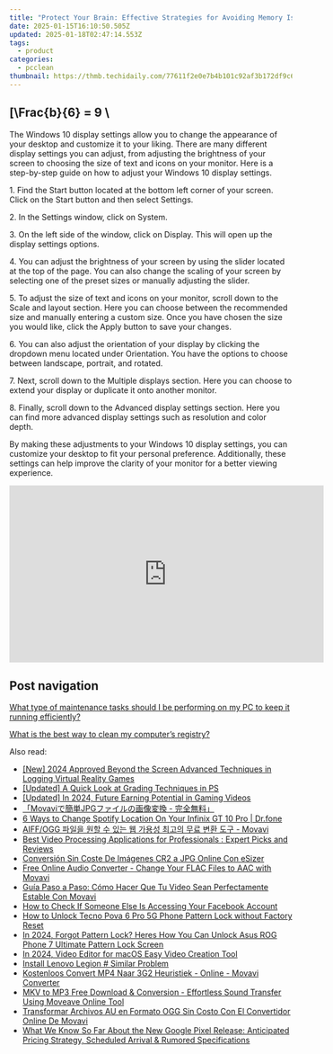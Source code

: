 ```yaml
---
title: "Protect Your Brain: Effective Strategies for Avoiding Memory Issues - Insights From YL Computing"
date: 2025-01-15T16:10:50.505Z
updated: 2025-01-18T02:47:14.553Z
tags:
  - product
categories:
  - pcclean
thumbnail: https://thmb.techidaily.com/77611f2e0e7b4b101c92af3b172df9c62d2c1071591d3411a278cc0334c16e37.jpg
---
```


## \[\Frac{b}{6} = 9 \

The Windows 10 display settings allow you to change the appearance of your desktop and customize it to your liking. There are many different display settings you can adjust, from adjusting the brightness of your screen to choosing the size of text and icons on your monitor. Here is a step-by-step guide on how to adjust your Windows 10 display settings. 

1\. Find the Start button located at the bottom left corner of your screen. Click on the Start button and then select Settings.

2\. In the Settings window, click on System.

3\. On the left side of the window, click on Display. This will open up the display settings options. 

4\. You can adjust the brightness of your screen by using the slider located at the top of the page. You can also change the scaling of your screen by selecting one of the preset sizes or manually adjusting the slider.

5\. To adjust the size of text and icons on your monitor, scroll down to the Scale and layout section. Here you can choose between the recommended size and manually entering a custom size. Once you have chosen the size you would like, click the Apply button to save your changes.

6\. You can also adjust the orientation of your display by clicking the dropdown menu located under Orientation. You have the options to choose between landscape, portrait, and rotated.

7\. Next, scroll down to the Multiple displays section. Here you can choose to extend your display or duplicate it onto another monitor.

8\. Finally, scroll down to the Advanced display settings section. Here you can find more advanced display settings such as resolution and color depth. 

By making these adjustments to your Windows 10 display settings, you can customize your desktop to fit your personal preference. Additionally, these settings can help improve the clarity of your monitor for a better viewing experience.

<!-- affiliate ads begin -->
<iframe width="560" height="315" src="https://www.youtube.com/embed/LaWcXdTn5SE?si=QbxEkX-4a17J5RVs" title="YouTube video player" frameborder="0" allow="accelerometer; autoplay; clipboard-write; encrypted-media; gyroscope; picture-in-picture; web-share" referrerpolicy="strict-origin-when-cross-origin" allowfullscreen></iframe>
<!-- affiliate ads end -->

## Post navigation

[What type of maintenance tasks should I be performing on my PC to keep it running efficiently?](https://tools.techidaily.com/pcclean/products/)

[What is the best way to clean my computer’s registry?](https://tools.techidaily.com/pcclean/products/)

<ins class="adsbygoogle"
     style="display:block"
     data-ad-format="autorelaxed"
     data-ad-client="ca-pub-7571918770474297"
     data-ad-slot="1223367746"></ins>

<ins class="adsbygoogle"
     style="display:block"
     data-ad-client="ca-pub-7571918770474297"
     data-ad-slot="8358498916"
     data-ad-format="auto"
     data-full-width-responsive="true"></ins>

<span class="atpl-alsoreadstyle">Also read:</span>
<div><ul>
<li><a href="https://screen-sharing-recording.techidaily.com/new-2024-approved-beyond-the-screen-advanced-techniques-in-logging-virtual-reality-games/"><u>[New] 2024 Approved Beyond the Screen Advanced Techniques in Logging Virtual Reality Games</u></a></li>
<li><a href="https://extra-information.techidaily.com/updated-a-quick-look-at-grading-techniques-in-ps/"><u>[Updated] A Quick Look at Grading Techniques in PS</u></a></li>
<li><a href="https://youtube-sure.techidaily.com/ed-in-2024-future-earning-potential-in-gaming-videos/"><u>[Updated] In 2024, Future Earning Potential in Gaming Videos</u></a></li>
<li><a href="https://discover-able.techidaily.com/movavijpg/"><u>「Movaviで簡単JPGファイルの画像変換 - 完全無料」</u></a></li>
<li><a href="https://location-fake.techidaily.com/6-ways-to-change-spotify-location-on-your-infinix-gt-10-pro-drfone-by-drfone-virtual-android/"><u>6 Ways to Change Spotify Location On Your Infinix GT 10 Pro | Dr.fone</u></a></li>
<li><a href="https://discover-able.techidaily.com/1726223197062-aiffogg-movavi/"><u>AIFF/OGG 파일을 원할 수 있는 웹 가용성 최고의 무료 변환 도구 - Movavi</u></a></li>
<li><a href="https://discover-able.techidaily.com/best-video-processing-applications-for-professionals-expert-picks-and-reviews/"><u>Best Video Processing Applications for Professionals : Expert Picks and Reviews</u></a></li>
<li><a href="https://discover-able.techidaily.com/conversion-sin-coste-de-imagenes-cr2-a-jpg-online-con-esizer/"><u>Conversión Sin Coste De Imágenes CR2 a JPG Online Con eSizer</u></a></li>
<li><a href="https://discover-able.techidaily.com/free-online-audio-converter-change-your-flac-files-to-aac-with-movavi/"><u>Free Online Audio Converter - Change Your FLAC Files to AAC with Movavi</u></a></li>
<li><a href="https://discover-able.techidaily.com/guia-paso-a-paso-como-hacer-que-tu-video-sean-perfectamente-estable-con-movavi/"><u>Guía Paso a Paso: Cómo Hacer Que Tu Video Sean Perfectamente Estable Con Movavi</u></a></li>
<li><a href="https://facebook.techidaily.com/how-to-check-if-someone-else-is-accessing-your-facebook-account/"><u>How to Check If Someone Else Is Accessing Your Facebook Account</u></a></li>
<li><a href="https://unlock-android.techidaily.com/how-to-unlock-tecno-pova-6-pro-5g-phone-pattern-lock-without-factory-reset-by-drfone-android/"><u>How to Unlock Tecno Pova 6 Pro 5G Phone Pattern Lock without Factory Reset</u></a></li>
<li><a href="https://android-unlock.techidaily.com/in-2024-forgot-pattern-lock-heres-how-you-can-unlock-asus-rog-phone-7-ultimate-pattern-lock-screen-by-drfone-android/"><u>In 2024, Forgot Pattern Lock? Heres How You Can Unlock Asus ROG Phone 7 Ultimate Pattern Lock Screen</u></a></li>
<li><a href="https://smart-video-editing.techidaily.com/in-2024-video-editor-for-macos-easy-video-creation-tool/"><u>In 2024, Video Editor for macOS Easy Video Creation Tool</u></a></li>
<li><a href="https://win-amazing.techidaily.com/install-lenovo-legion-similar-problem/"><u>Install Lenovo Legion # Similar Problem</u></a></li>
<li><a href="https://discover-able.techidaily.com/kostenloos-convert-mp4-naar-3g2-heuristiek-online-movavi-converter/"><u>Kostenloos Convert MP4 Naar 3G2 Heuristiek - Online - Movavi Converter</u></a></li>
<li><a href="https://discover-able.techidaily.com/mkv-to-mp3-free-download-and-conversion-effortless-sound-transfer-using-moveave-online-tool/"><u>MKV to MP3 Free Download & Conversion - Effortless Sound Transfer Using Moveave Online Tool</u></a></li>
<li><a href="https://discover-able.techidaily.com/transformar-archivos-au-en-formato-ogg-sin-costo-con-el-convertidor-online-de-movavi/"><u>Transformar Archivos AU en Formato OGG Sin Costo Con El Convertidor Online De Movavi</u></a></li>
<li><a href="https://tech-recovery.techidaily.com/what-we-know-so-far-about-the-new-google-pixel-release-anticipated-pricing-strategy-scheduled-arrival-and-rumored-specifications/"><u>What We Know So Far About the New Google Pixel Release: Anticipated Pricing Strategy, Scheduled Arrival & Rumored Specifications</u></a></li>
</ul></div>

